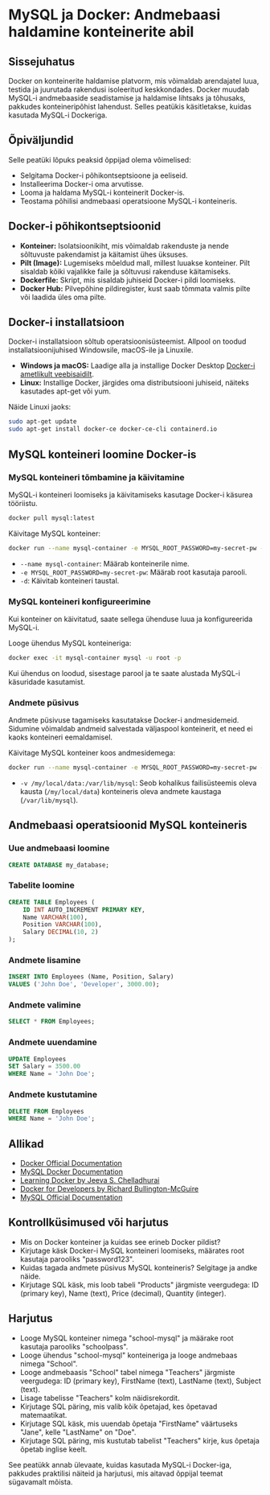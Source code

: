 # MySQL ja Docker: Andmebaasi haldamine konteinerite abil

## Sissejuhatus

Docker on konteinerite haldamise platvorm, mis võimaldab arendajatel luua, testida ja juurutada rakendusi isoleeritud keskkondades. Docker muudab MySQL-i andmebaaside seadistamise ja haldamise lihtsaks ja tõhusaks, pakkudes konteineripõhist lahendust. Selles peatükis käsitletakse, kuidas kasutada MySQL-i Dockeriga.

## Õpiväljundid

Selle peatüki lõpuks peaksid õppijad olema võimelised:

- Selgitama Docker-i põhikontseptsioone ja eeliseid.
- Installeerima Docker-i oma arvutisse.
- Looma ja haldama MySQL-i konteinerit Docker-is.
- Teostama põhilisi andmebaasi operatsioone MySQL-i konteineris.

## Docker-i põhikontseptsioonid

- **Konteiner:** Isolatsioonikiht, mis võimaldab rakenduste ja nende sõltuvuste pakendamist ja käitamist ühes üksuses.
- **Pilt (Image):** Lugemiseks mõeldud mall, millest luuakse konteiner. Pilt sisaldab kõiki vajalikke faile ja sõltuvusi rakenduse käitamiseks.
- **Dockerfile:** Skript, mis sisaldab juhiseid Docker-i pildi loomiseks.
- **Docker Hub:** Pilvepõhine pildiregister, kust saab tõmmata valmis pilte või laadida üles oma pilte.

## Docker-i installatsioon

Docker-i installatsioon sõltub operatsioonisüsteemist. Allpool on toodud installatsioonijuhised Windowsile, macOS-ile ja Linuxile.

- **Windows ja macOS:** Laadige alla ja installige Docker Desktop [Docker-i ametlikult veebisaidilt](https://www.docker.com/products/docker-desktop).
- **Linux:** Installige Docker, järgides oma distributsiooni juhiseid, näiteks kasutades apt-get või yum.

Näide Linuxi jaoks:

```bash
sudo apt-get update
sudo apt-get install docker-ce docker-ce-cli containerd.io
```

## MySQL konteineri loomine Docker-is

### MySQL konteineri tõmbamine ja käivitamine

MySQL-i konteineri loomiseks ja käivitamiseks kasutage Docker-i käsurea tööriistu.

```bash
docker pull mysql:latest
```

Käivitage MySQL konteiner:

```bash
docker run --name mysql-container -e MYSQL_ROOT_PASSWORD=my-secret-pw -d mysql:latest
```

- `--name mysql-container`: Määrab konteinerile nime.
- `-e MYSQL_ROOT_PASSWORD=my-secret-pw`: Määrab root kasutaja parooli.
- `-d`: Käivitab konteineri taustal.

### MySQL konteineri konfigureerimine

Kui konteiner on käivitatud, saate sellega ühenduse luua ja konfigureerida MySQL-i.

Looge ühendus MySQL konteineriga:

```bash
docker exec -it mysql-container mysql -u root -p
```

Kui ühendus on loodud, sisestage parool ja te saate alustada MySQL-i käsuridade kasutamist.

### Andmete püsivus

Andmete püsivuse tagamiseks kasutatakse Docker-i andmesidemeid. Sidumine võimaldab andmeid salvestada väljaspool konteinerit, et need ei kaoks konteineri eemaldamisel.

Käivitage MySQL konteiner koos andmesidemega:

```bash
docker run --name mysql-container -e MYSQL_ROOT_PASSWORD=my-secret-pw -v /my/local/data:/var/lib/mysql -d mysql:latest
```

- `-v /my/local/data:/var/lib/mysql`: Seob kohalikus failisüsteemis oleva kausta (`/my/local/data`) konteineris oleva andmete kaustaga (`/var/lib/mysql`).

## Andmebaasi operatsioonid MySQL konteineris

### Uue andmebaasi loomine

```sql
CREATE DATABASE my_database;
```

### Tabelite loomine

```sql
CREATE TABLE Employees (
    ID INT AUTO_INCREMENT PRIMARY KEY,
    Name VARCHAR(100),
    Position VARCHAR(100),
    Salary DECIMAL(10, 2)
);
```

### Andmete lisamine

```sql
INSERT INTO Employees (Name, Position, Salary)
VALUES ('John Doe', 'Developer', 3000.00);
```

### Andmete valimine

```sql
SELECT * FROM Employees;
```

### Andmete uuendamine

```sql
UPDATE Employees
SET Salary = 3500.00
WHERE Name = 'John Doe';
```

### Andmete kustutamine

```sql
DELETE FROM Employees
WHERE Name = 'John Doe';
```

## Allikad

- [Docker Official Documentation](https://docs.docker.com/)
- [MySQL Docker Documentation](https://hub.docker.com/_/mysql)
- [Learning Docker by Jeeva S. Chelladhurai](https://www.amazon.com/Learning-Docker-Jeeva-Chelladhurai/dp/1783984869)
- [Docker for Developers by Richard Bullington-McGuire](https://www.amazon.com/Docker-Developers-Richard-Bullington-McGuire/dp/1789617384)
- [MySQL Official Documentation](https://dev.mysql.com/doc/)

## Kontrollküsimused või harjutus

- Mis on Docker konteiner ja kuidas see erineb Docker pildist?
- Kirjutage käsk Docker-i MySQL konteineri loomiseks, määrates root kasutaja parooliks "password123".
- Kuidas tagada andmete püsivus MySQL konteineris? Selgitage ja andke näide.
- Kirjutage SQL käsk, mis loob tabeli "Products" järgmiste veergudega: ID (primary key), Name (text), Price (decimal), Quantity (integer).

## Harjutus

- Looge MySQL konteiner nimega "school-mysql" ja määrake root kasutaja parooliks "schoolpass".
- Looge ühendus "school-mysql" konteineriga ja looge andmebaas nimega "School".
- Looge andmebaasis "School" tabel nimega "Teachers" järgmiste veergudega: ID (primary key), FirstName (text), LastName (text), Subject (text).
- Lisage tabelisse "Teachers" kolm näidisrekordit.
- Kirjutage SQL päring, mis valib kõik õpetajad, kes õpetavad matemaatikat.
- Kirjutage SQL käsk, mis uuendab õpetaja "FirstName" väärtuseks "Jane", kelle "LastName" on "Doe".
- Kirjutage SQL päring, mis kustutab tabelist "Teachers" kirje, kus õpetaja õpetab inglise keelt.

See peatükk annab ülevaate, kuidas kasutada MySQL-i Docker-iga, pakkudes praktilisi näiteid ja harjutusi, mis aitavad õppijal teemat sügavamalt mõista.

